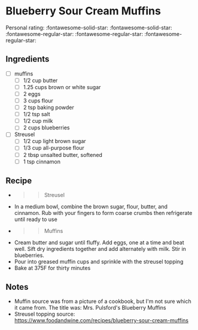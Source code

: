 <!-- Do not modify sections with "AUTO-*". They are updated by make.py -->

# Blueberry Sour Cream Muffins

<!-- rating=2; (User can specify rating on scale of 1-5) -->
<!-- AUTO-UserRating -->
Personal rating: :fontawesome-solid-star: :fontawesome-solid-star: :fontawesome-regular-star: :fontawesome-regular-star: :fontawesome-regular-star:
<!-- /AUTO-UserRating -->

<!-- TODO: Capture image for Blueberry Sour Cream Muffins -->

## Ingredients

* [ ] muffins
    * [ ] 1/2 cup butter
    * [ ] 1.25 cups brown or white sugar
    * [ ] 2 eggs
    * [ ] 3 cups flour
    * [ ] 2 tsp baking powder
    * [ ] 1/2 tsp salt
    * [ ] 1/2 cup milk
    * [ ] 2 cups blueberries
* [ ] Streusel
    * [ ] 1/2 cup light brown sugar
    * [ ] 1/3 cup all-purpose flour
    * [ ] 2 tbsp unsalted butter, softened
    * [ ] 1 tsp cinnamon

## Recipe

* >> Streusel
* In a medium bowl, combine the brown sugar, flour, butter, and cinnamon. Rub with your fingers to form coarse crumbs then refrigerate until ready to use
* >> Muffins
* Cream butter and sugar until fluffy. Add eggs, one at a time and beat well. Sift dry ingredients together and add alternately with milk. Stir in blueberries.
* Pour into greased muffin cups and sprinkle with the streusel topping
* Bake at 375F for thirty minutes

## Notes

* Muffin source was from a picture of a cookbook, but I'm not sure which it came from. The title was: Mrs. Pulsford's Blueberry Muffins
* Streusel topping source: https://www.foodandwine.com/recipes/blueberry-sour-cream-muffins
